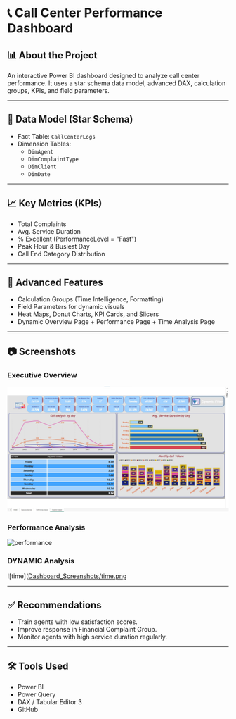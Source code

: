 # 📞 Call Center Performance Dashboard

## 📊 About the Project
An interactive Power BI dashboard designed to analyze call center performance. It uses a star schema data model, advanced DAX, calculation groups, KPIs, and field parameters.

---

## 🧱 Data Model (Star Schema)
- Fact Table: `CallCenterLogs`
- Dimension Tables:
  - `DimAgent`
  - `DimComplaintType`
  - `DimClient`
  - `DimDate`

---

## 📈 Key Metrics (KPIs)
- Total Complaints
- Avg. Service Duration
- % Excellent (PerformanceLevel = "Fast")
- Peak Hour & Busiest Day
- Call End Category Distribution

---

## 🧠 Advanced Features
- Calculation Groups (Time Intelligence, Formatting)
- Field Parameters for dynamic visuals
- Heat Maps, Donut Charts, KPI Cards, and Slicers
- Dynamic Overview Page + Performance Page + Time Analysis Page

---

## 📷 Screenshots
### Executive Overview  
![overview](https://github.com/mohamed-masoud969/Call-Center-Performance-Dashboard/blob/main/Screenshot%202025-07-14%20194926.jpg)

### Performance Analysis  
![performance](Dashboard_Screenshots/performance.png)

### DYNAMIC Analysis  
![time]([Dashboard_Screenshots/time.png](https://github.com/mohamed-masoud969/Call-Center-Performance-Dashboard/blob/main/Screenshot%202025-07-14%20194926.jpg)

---

## ✅ Recommendations
- Train agents with low satisfaction scores.
- Improve response in Financial Complaint Group.
- Monitor agents with high service duration regularly.

---

## 🛠️ Tools Used
- Power BI
- Power Query
- DAX / Tabular Editor 3
- GitHub
